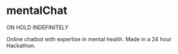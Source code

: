 # mentalChat

ON HOLD INDEFINITELY

Online chatbot with expertise in mental health. 
Made in a 24 hour Hackathon.
